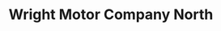 ---
title: "Wright Motor Company North"
url: /danville/wright-motor-company-north/
shop: Autohaus
---